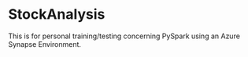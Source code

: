 # StockAnalysis
This is for personal training/testing concerning PySpark using an Azure Synapse Environment.
